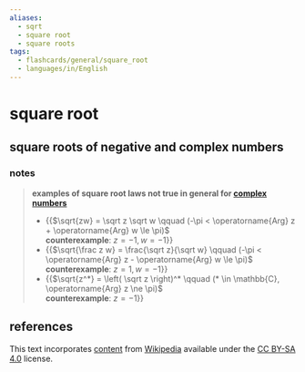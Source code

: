 ```yaml
---
aliases:
  - sqrt
  - square root
  - square roots
tags:
  - flashcards/general/square_root
  - languages/in/English
---
```


# square root

## square roots of negative and complex numbers

### notes

> __examples of square root laws not true in general for [complex numbers](complex%20number.md)__
>
> - {{$\sqrt{zw} = \sqrt z \sqrt w \qquad (-\pi < \operatorname{Arg} z + \operatorname{Arg} w \le \pi)$ <br/>__counterexample__: $z = -1, w = -1$}}
> - {{$\sqrt{\frac z w} = \frac{\sqrt z}{\sqrt w} \qquad (-\pi < \operatorname{Arg} z - \operatorname{Arg} w \le \pi)$ <br/>__counterexample__: $z = 1, w = -1$}}
> - {{$\sqrt{z^*} = \left( \sqrt z \right)^* \qquad (* \in \mathbb{C}, \operatorname{Arg} z \ne \pi)$ <br/>__counterexample__: $z = -1$}} <!--SR:!2023-12-31,7,250!2024-01-05,8,230!2024-01-03,10,250-->

## references

This text incorporates [content](https://en.wikipedia.org/wiki/square_root) from [Wikipedia](Wikipedia.md) available under the [CC BY-SA 4.0](https://creativecommons.org/licenses/by-sa/4.0/) license.
